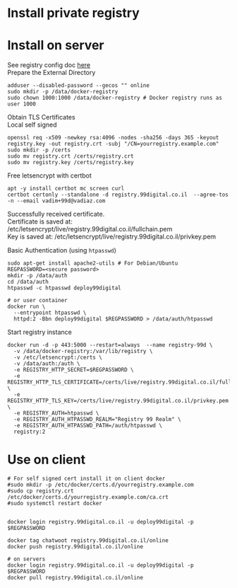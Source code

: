 # **Install private registry**

# **Install on server**

See registry config doc [here](https://github.com/GerritForge/docker-registry/blob/master/docs/configuration.md)  
Prepare the External Directory

```
adduser --disabled-password --gecos "" online
sudo mkdir -p /data/docker-registry
sudo chown 1000:1000 /data/docker-registry # Docker registry runs as user 1000
```

Obtain TLS Certificates  
Local self signed

```
openssl req -x509 -newkey rsa:4096 -nodes -sha256 -days 365 -keyout registry.key -out registry.crt -subj "/CN=yourregistry.example.com"
sudo mkdir -p /certs
sudo mv registry.crt /certs/registry.crt
sudo mv registry.key /certs/registry.key
```

Free letsencrypt with certbot

```
apt -y install certbot mc screen curl
certbot certonly --standalone -d registry.99digital.co.il  --agree-tos -n --email vadim+99d@vadiaz.com

```

Successfully received certificate.  
Certificate is saved at: /etc/letsencrypt/live/registry.99digital.co.il/fullchain.pem  
Key is saved at:         /etc/letsencrypt/live/registry.99digital.co.il/privkey.pem

Basic Authentication (using `htpasswd`)

```
sudo apt-get install apache2-utils # For Debian/Ubuntu
REGPASSWORD=<secure password>
mkdir -p /data/auth
cd /data/auth
htpasswd -c htpasswd deploy99digital

# or user container
docker run \
  --entrypoint htpasswd \
  httpd:2 -Bbn deploy99digital $REGPASSWORD > /data/auth/htpasswd

```

Start registry instance

```
docker run -d -p 443:5000 --restart=always  --name registry-99d \
  -v /data/docker-registry:/var/lib/registry \
  -v /etc/letsencrypt:/certs \
  -v /data/auth:/auth \
  -e REGISTRY_HTTP_SECRET=$REGPASSWORD \
  -e REGISTRY_HTTP_TLS_CERTIFICATE=/certs/live/registry.99digital.co.il/fullchain.pem \
  -e REGISTRY_HTTP_TLS_KEY=/certs/live/registry.99digital.co.il/privkey.pem \
  -e REGISTRY_AUTH=htpasswd \
  -e REGISTRY_AUTH_HTPASSWD_REALM="Registry 99 Realm" \
  -e REGISTRY_AUTH_HTPASSWD_PATH=/auth/htpasswd \
  registry:2
```

# **Use on client**

```
# For self signed cert install it on client docker
#sudo mkdir -p /etc/docker/certs.d/yourregistry.example.com
#sudo cp registry.crt /etc/docker/certs.d/yourregistry.example.com/ca.crt
#sudo systemctl restart docker


docker login registry.99digital.co.il -u deploy99digital -p $REGPASSWORD

docker tag chatwoot registry.99digital.co.il/online
docker push registry.99digital.co.il/online

# on servers
docker login registry.99digital.co.il -u deploy99digital -p $REGPASSWORD
docker pull registry.99digital.co.il/online
```

